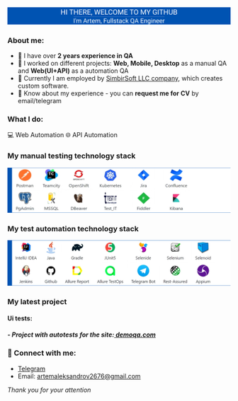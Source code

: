 
<div align="center">
  <img src="https://github.com/elf-elf/elf-elf/blob/main/Group%201%20(1).png" />
</div>

### About me:
- :large_blue_diamond: I have over **2 years experience in QA**
- :large_blue_diamond: I worked on different projects: **Web, Mobile, Desktop** as a manual QA and **Web(UI+API)** as a automation QA
- :large_blue_diamond: Currently I am employed by [SimbirSoft LLC company](https://www.simbirsoft.com/en/), which creates custom software. 
- :large_blue_diamond: Know about my experience - you can **request me for CV** by email/telegram

<h3 align="left">What I do: </h3>
💻&nbsp;Web Automation
🌐&nbsp;API Automation

### My manual testing technology stack
<div align="left">
  <img src="https://github.com/elf-elf/elf-elf/blob/main/Manual_1.png" />
</div>

### My test automation technology stack
<div align="left">
  <img src="https://github.com/elf-elf/elf-elf/blob/main/Auto.png" />
</div>

### My latest project
#### Ui tests:
##### - Project with autotests for the site:[ demoqa.com](https://github.com/Artem-Alexandrov-QA/demoqa-AllureAndJenkins-tests)

### :incoming_envelope:	Connect with me:
+ [Telegram](https://t.me/artemalexandrov09)
+ Email: artemaleksandrov2676@gmail.com

_Thank you for your attention_
